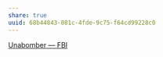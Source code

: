 ```yaml
---
share: true
uuid: 68b44843-081c-4fde-9c75-f64cd99228c0
---
```

[Unabomber — FBI](https://www.fbi.gov/history/famous-cases/unabomber)